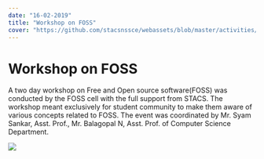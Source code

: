 ```yaml
---
date: "16-02-2019"
title: "Workshop on FOSS"
cover: "https://github.com/stacsnssce/webassets/blob/master/activities/Page-3-Image-5.jpg?raw=true"
---
```

# Workshop on FOSS

A two day workshop on Free and Open source software(FOSS) was conducted by the FOSS cell with the full support from STACS. The workshop meant exclusively for student community to make them aware of various concepts related to FOSS. The event was coordinated by Mr. Syam Sankar, Asst. Prof., Mr. Balagopal N, Asst. Prof. of Computer Science Department.

![](https://github.com/stacsnssce/webassets/blob/master/activities/Page-3-Image-5.jpg?raw=true)